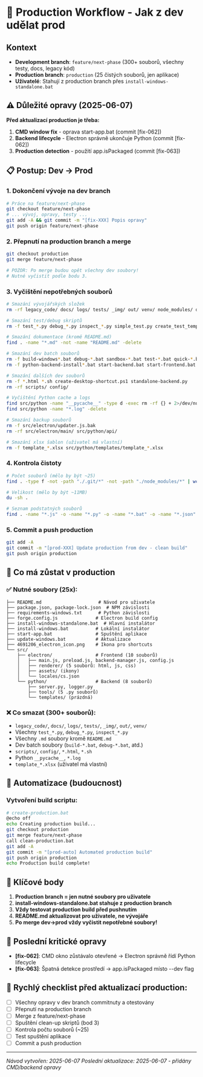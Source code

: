 # 🚀 Production Workflow - Jak z dev udělat prod

## Kontext
- **Development branch**: `feature/next-phase` (300+ souborů, všechny testy, docs, legacy kód)
- **Production branch**: `production` (25 čistých souborů, jen aplikace)
- **Uživatelé**: Stahují z production branch přes `install-windows-standalone.bat`

## ⚠️ Důležité opravy (2025-06-07)
**Před aktualizací production je třeba:**
1. **CMD window fix** - oprava start-app.bat (commit [fix-062])
2. **Backend lifecycle** - Electron správně ukončuje Python (commit [fix-062]) 
3. **Production detection** - použití app.isPackaged (commit [fix-063])

## 📋 Postup: Dev → Prod

### 1. Dokončení vývoje na dev branch
```bash
# Práce na feature/next-phase
git checkout feature/next-phase
# ... vývoj, opravy, testy ...
git add -A && git commit -m "[fix-XXX] Popis opravy"
git push origin feature/next-phase
```

### 2. Přepnutí na production branch a merge
```bash
git checkout production
git merge feature/next-phase

# POZOR: Po merge budou opět všechny dev soubory!
# Nutné vyčistit podle bodu 3.
```

### 3. Vyčištění nepotřebných souborů
```bash
# Smazání vývojářských složek
rm -rf legacy_code/ docs/ logs/ tests/ _img/ out/ venv/ node_modules/ dist/

# Smazání test/debug skriptů
rm -f test_*.py debug_*.py inspect_*.py simple_test.py create_test_template.py

# Smazání dokumentace (kromě README.md)
find . -name "*.md" -not -name "README.md" -delete

# Smazání dev batch souborů
rm -f build-windows*.bat debug-*.bat sandbox-*.bat test-*.bat quick-*.bat
rm -f python-backend-install*.bat start-backend.bat start-frontend.bat start-with-python.bat

# Smazání dalších dev souborů
rm -f *.html *.sh create-desktop-shortcut.ps1 standalone-backend.py
rm -rf scripts/ config/ 

# Vyčištění Python cache a logs
find src/python -name "__pycache__" -type d -exec rm -rf {} + 2>/dev/null || true
find src/python -name "*.log" -delete

# Smazání backup souborů
rm -f src/electron/updater.js.bak
rm -rf src/electron/main/ src/python/api/

# Smazání xlsx šablon (uživatel má vlastní)
rm -f template_*.xlsx src/python/templates/template_*.xlsx
```

### 4. Kontrola čistoty
```bash
# Počet souborů (mělo by být ~25)
find . -type f -not -path "./.git/*" -not -path "./node_modules/*" | wc -l

# Velikost (mělo by být ~11MB)
du -sh .

# Seznam podstatných souborů
find . -name "*.js" -o -name "*.py" -o -name "*.bat" -o -name "*.json" -o -name "*.md" | wc -l
```

### 5. Commit a push production
```bash
git add -A
git commit -m "[prod-XXX] Update production from dev - clean build"
git push origin production
```

## 📁 Co má zůstat v production

### ✅ Nutné soubory (25x):
```
├── README.md                     # Návod pro uživatele
├── package.json, package-lock.json  # NPM závislosti
├── requirements-windows.txt      # Python závislosti  
├── forge.config.js              # Electron build config
├── install-windows-standalone.bat  # Hlavní instalátor
├── install-windows.bat          # Lokální instalátor
├── start-app.bat                # Spuštění aplikace
├── update-windows.bat           # Aktualizace
├── 4691206_electron_icon.png    # Ikona pro shortcuts
└── src/
    ├── electron/                # Frontend (10 souborů)
    │   ├── main.js, preload.js, backend-manager.js, config.js
    │   ├── renderer/ (5 souborů: html, js, css)
    │   ├── assets/ (ikony)
    │   └── locales/cs.json
    └── python/                  # Backend (8 souborů)
        ├── server.py, logger.py
        ├── tools/ (5 .py souborů)
        └── templates/ (prázdná)
```

### ❌ Co smazat (300+ souborů):
- `legacy_code/`, `docs/`, `logs/`, `tests/`, `_img/`, `out/`, `venv/`
- Všechny `test_*.py`, `debug_*.py`, `inspect_*.py` 
- Všechny `.md` soubory kromě `README.md`
- Dev batch soubory (`build-*.bat`, `debug-*.bat`, atd.)
- `scripts/`, `config/`, `*.html`, `*.sh`
- Python `__pycache__`, `*.log`
- `template_*.xlsx` (uživatel má vlastní)

## 🔄 Automatizace (budoucnost)

### Vytvoření build scriptu:
```bash
# create-production.bat
@echo off
echo Creating production build...
git checkout production
git merge feature/next-phase
call clean-production.bat
git add -A
git commit -m "[prod-auto] Automated production build"
git push origin production
echo Production build complete!
```

## 🎯 Klíčové body
1. **Production branch = jen nutné soubory pro uživatele**
2. **install-windows-standalone.bat stahuje z production branch**
3. **Vždy testovat production build před pushnutím**
4. **README.md aktualizovat pro uživatele, ne vývojáře**
5. **Po merge dev→prod vždy vyčistit nepotřebné soubory!**

## 🔧 Poslední kritické opravy
- **[fix-062]**: CMD okno zůstávalo otevřené → Electron správně řídí Python lifecycle
- **[fix-063]**: Špatná detekce prostředí → app.isPackaged místo --dev flag

## 📝 Rychlý checklist před aktualizací production:
- [ ] Všechny opravy v dev branch commitnuty a otestovány
- [ ] Přepnutí na production branch
- [ ] Merge z feature/next-phase
- [ ] Spuštění clean-up skriptů (bod 3)
- [ ] Kontrola počtu souborů (~25)
- [ ] Test spuštění aplikace
- [ ] Commit a push production

---
*Návod vytvořen: 2025-06-07*
*Poslední aktualizace: 2025-06-07 - přidány CMD/backend opravy*